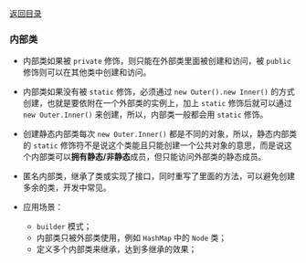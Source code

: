 [返回目录](../README.md)

### 内部类

- 内部类如果被 `private` 修饰，则只能在外部类里面被创建和访问，被 `public` 修饰则可以在其他类中创建和访问。

- 内部类如果没有被 `static` 修饰，必须通过 `new Outer().new Inner()` 的方式创建，也就是要依附在一个外部类的实例上，加上 `static` 修饰后就可以通过 `new Outer.Inner()` 来创建，所以，内部类一般都会用 `static` 修饰。

- 创建静态内部类每次 `new Outer.Inner()` 都是不同的对象，所以，静态内部类的 `static` 修饰符不是说这个类能且只能创建一个公共对象的意思，而是说这个内部类可以**拥有静态/非静态**成员，但只能访问外部类的静态成员。

- 匿名内部类，继承了类或实现了接口，同时重写了里面的方法，可以避免创建多余的类，开发中常见。

- 应用场景：
    - `builder` 模式；
    - 内部类只被外部类使用，例如 `HashMap` 中的 `Node` 类；
    - 定义多个内部类来继承，达到多继承的效果；